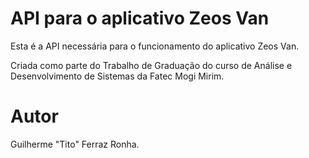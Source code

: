 # API para o aplicativo Zeos Van

Esta é a API necessária para o funcionamento do aplicativo Zeos Van.

Criada como parte do Trabalho de Graduação do curso de Análise e Desenvolvimento de Sistemas
da Fatec Mogi Mirim.

# Autor

Guilherme "Tito" Ferraz Ronha.